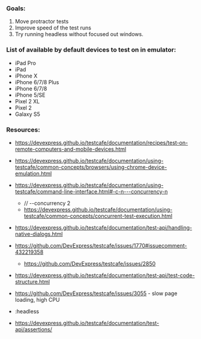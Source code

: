 ### Goals:

1. Move protractor tests
2. Improve speed of the test runs
3. Try running headless without focused out windows.
   

### List of available by default devices to test on in emulator:

- iPad Pro
- iPad
- iPhone X
- iPhone 6/7/8 Plus
- iPhone 6/7/8
- iPhone 5/SE
- Pixel 2 XL
- Pixel 2
- Galaxy S5

### Resources:

- https://devexpress.github.io/testcafe/documentation/recipes/test-on-remote-computers-and-mobile-devices.html

- https://devexpress.github.io/testcafe/documentation/using-testcafe/common-concepts/browsers/using-chrome-device-emulation.html

- https://devexpress.github.io/testcafe/documentation/using-testcafe/command-line-interface.html#-c-n---concurrency-n

  - // --concurrency 2
  - https://devexpress.github.io/testcafe/documentation/using-testcafe/common-concepts/concurrent-test-execution.html

- https://devexpress.github.io/testcafe/documentation/test-api/handling-native-dialogs.html

- https://github.com/DevExpress/testcafe/issues/1770#issuecomment-432219358

  - https://github.com/DevExpress/testcafe/issues/2850

- https://devexpress.github.io/testcafe/documentation/test-api/test-code-structure.html

- https://github.com/DevExpress/testcafe/issues/3055 - slow page loading, high CPU

- :headless

- https://devexpress.github.io/testcafe/documentation/test-api/assertions/
